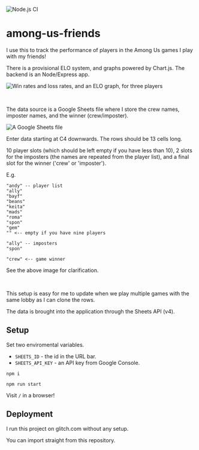  ![Node.js CI](https://github.com/healeycodes/among-us-friends/workflows/Node.js%20CI/badge.svg)

# among-us-friends

I use this to track the performance of players in the Among Us games I play with my friends!

There is a provisional ELO system, and graphs powered by Chart.js. The backend is an Node/Express app.

![Win rates and loss rates, and an ELO graph, for three players](https://github.com/healeycodes/among-us-friends/blob/main/public/preview.png)

<br>

The data source is a Google Sheets file where I store the crew names, imposter names, and the winner (crew/imposter).

![A Google Sheets file](https://github.com/healeycodes/among-us-friends/blob/main/public/sheets.png)

Enter data starting at C4 downwards. The rows should be 13 cells long.

10 player slots (which should be left empty if you have less than 10), 2 slots for the imposters (the names are repeated from the player list), and a final slot for the winner ('crew' or 'imposter').

E.g. 

```
"andy" -- player list
"ally"
"bayf"
"beans"
"keita"
"mads"
"roma"
"spon"
"gem"
"" <-- empty if you have nine players

"ally" -- imposters
"spon"

"crew" <-- game winner
```

See the above image for clarification.

<br>

This setup is easy for me to update when we play multiple games with the same lobby as I can clone the rows.

The data is brought into the application through the Sheets API (v4).

## Setup

Set two enviromental variables.

- `SHEETS_ID` - the id in the URL bar.
- `SHEETS_API_KEY` - an API key from Google Console.

`npm i`

`npm run start`

Visit `/` in a browser!

## Deployment

I run this project on glitch.com without any setup.

You can import straight from this repository.
